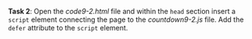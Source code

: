 **Task 2**: Open the _code9-2.html_ file and within the `head` section insert a `script` element connecting the page to the _countdown9-2.js_ file. Add the `defer` attribute to the `script` element.
